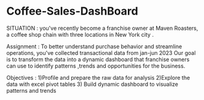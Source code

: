 # Coffee-Sales-DashBoard
SITUATION : you've recently become a franchise owner at Maven Roasters, a coffee shop chain with three locations in New York city .

Assignment : To better understand purchase behavior and streamline operations, you've collected transactional data from jan-jun 2023 
Our goal is to transform the data into a dynamic dashboard that franchise owners can use to identify patterns ,trends and opportunities for the business.

Objectives : 1)Profile and prepare the raw data for analysis 
             2)Explore the data with excel pivot tables 
             3) Build dynamic dashboard to visualize patterns and trends
          
